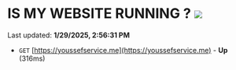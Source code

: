 # IS MY WEBSITE RUNNING ? [![](https://img.shields.io/static/v1?label=Sponsor&message=%E2%9D%A4&logo=GitHub&color=%23fe8e86)](https://github.com/sponsors/Youssef-Lehmam)

Last updated: **1/29/2025, 2:56:31 PM**

- `GET` [https://youssefservice.me](https://youssefservice.me) - **Up** (316ms)
